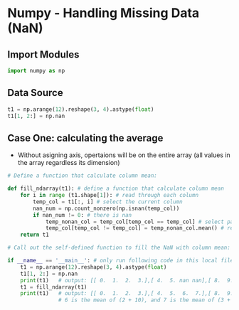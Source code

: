 # Numpy - Handling Missing Data (NaN)

## Import Modules
```python
import numpy as np
```
## Data Source
```python
t1 = np.arange(12).reshape(3, 4).astype(float)
t1[1, 2:] = np.nan 
```

## Case One: calculating the average 
- Without asigning axis, opertaions will be on the entire array (all values in the array regardless its dimension)
```python
# Define a function that calculate column mean:

def fill_ndarray(t1): # define a function that calculate column mean
    for i in range (t1.shape[1]): # read through each column
        temp_col = t1[:, i] # select the current column
        nan_num = np.count_nonzero(np.isnan(temp_col))
        if nan_num != 0: # there is nan
            temp_nonan_col = temp_col[temp_col == temp_col] # select parts of the current column that are nan free --> form a new array without nan (next step: find its mean)
            temp_col[temp_col != temp_col] = temp_nonan_col.mean() # replace the current nan with the average 
    return t1
```
```python
# Call out the self-defined function to fill the NaN with column mean: 

if __name__ == '__main__': # only run following code in this local file, not when importing self-define function in other file
    t1 = np.arange(12).reshape(3, 4).astype(float)
    t1[1, 2:] = np.nan 
    print(t1)   # output: [[ 0.  1.  2.  3.],[ 4.  5. nan nan],[ 8.  9. 10. 11.]]
    t1 = fill_ndarray(t1)
    print(t1)   # output: [[ 0.  1.  2.  3.],[ 4.  5.  6.  7.],[ 8.  9. 10. 11.]]
                # 6 is the mean of (2 + 10), and 7 is the mean of (3 + 11)
```
